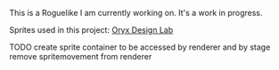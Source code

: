 This is a Roguelike I am currently working on. It's a work in progress.

Sprites used in this project: [Oryx Design Lab](http://oryxdesignlab.com/product-sprites/16-bit-fantasy-sprite-set)

TODO
create sprite container to be accessed by renderer and by stage
remove spritemovement from renderer
